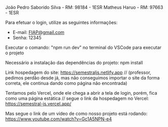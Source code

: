 João Pedro Saborido Silva - RM: 98184 - 1ESR 
Matheus Haruo - RM: 97663 - 1ESR

Para efetuar o login, utilize as seguintes informações:
- E-mail: FIAP@gmail.com 
- Senha: 12345

Executar o comando: "npm run dev" no terminal do VSCode para executar o projeto

Necessário a instalação das dependências do projeto: npm install 

Link hospedagem do site: https://semestraljs.netlify.app
// (professor, pedimos perdão desde já, mas não conseguimos importar o site da forma correta, ele continua dando como página não encontrada)

Tentamos pelo Vercel, onde ele chega a abrir a tela de login, porém, fica como uma página estática // segue o link da hospedagem no Vercel: https://semestral-js.vercel.app/

Mas segue o link de um vídeo de como nosso projeto está rodando: https://www.youtube.com/watch?v=Gc1A5NPN-e4
